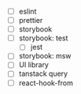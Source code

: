 - [ ] eslint
- [ ] prettier
- [ ] storybook
- [ ] storybook: test
  - [ ] jest
- [ ] storybook: msw
- [ ] UI library
- [ ] tanstack query
- [ ] react-hook-from
